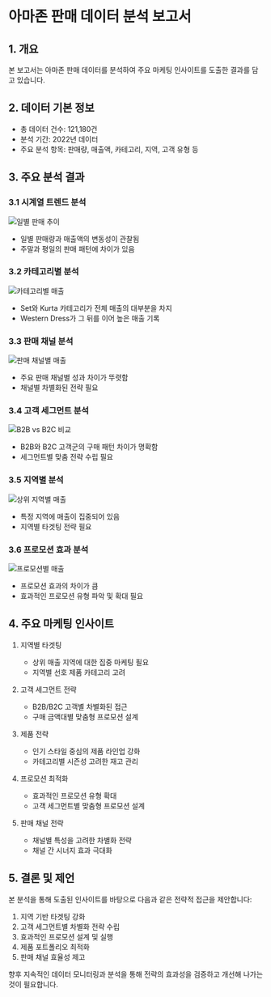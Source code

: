 
# 아마존 판매 데이터 분석 보고서

## 1. 개요
본 보고서는 아마존 판매 데이터를 분석하여 주요 마케팅 인사이트를 도출한 결과를 담고 있습니다.

## 2. 데이터 기본 정보
- 총 데이터 건수: 121,180건
- 분석 기간: 2022년 데이터
- 주요 분석 항목: 판매량, 매출액, 카테고리, 지역, 고객 유형 등

## 3. 주요 분석 결과

### 3.1 시계열 트렌드 분석
![일별 판매 추이](./artifacts/daily_sales_trend.png)
- 일별 판매량과 매출액의 변동성이 관찰됨
- 주말과 평일의 판매 패턴에 차이가 있음

### 3.2 카테고리별 분석
![카테고리별 매출](./artifacts/category_revenue.png)
- Set와 Kurta 카테고리가 전체 매출의 대부분을 차지
- Western Dress가 그 뒤를 이어 높은 매출 기록

### 3.3 판매 채널 분석
![판매 채널별 매출](./artifacts/channel_revenue.png)
- 주요 판매 채널별 성과 차이가 뚜렷함
- 채널별 차별화된 전략 필요

### 3.4 고객 세그먼트 분석
![B2B vs B2C 비교](./artifacts/b2b_vs_b2c_revenue.png)
- B2B와 B2C 고객군의 구매 패턴 차이가 명확함
- 세그먼트별 맞춤 전략 수립 필요

### 3.5 지역별 분석
![상위 지역별 매출](./artifacts/top_regions_revenue.png)
- 특정 지역에 매출이 집중되어 있음
- 지역별 타겟팅 전략 필요

### 3.6 프로모션 효과 분석
![프로모션별 매출](./artifacts/top_promotions_revenue.png)
- 프로모션 효과의 차이가 큼
- 효과적인 프로모션 유형 파악 및 확대 필요

## 4. 주요 마케팅 인사이트

1. 지역별 타겟팅
   - 상위 매출 지역에 대한 집중 마케팅 필요
   - 지역별 선호 제품 카테고리 고려

2. 고객 세그먼트 전략
   - B2B/B2C 고객별 차별화된 접근
   - 구매 금액대별 맞춤형 프로모션 설계

3. 제품 전략
   - 인기 스타일 중심의 제품 라인업 강화
   - 카테고리별 시즌성 고려한 재고 관리

4. 프로모션 최적화
   - 효과적인 프로모션 유형 확대
   - 고객 세그먼트별 맞춤형 프로모션 설계

5. 판매 채널 전략
   - 채널별 특성을 고려한 차별화 전략
   - 채널 간 시너지 효과 극대화

## 5. 결론 및 제언

본 분석을 통해 도출된 인사이트를 바탕으로 다음과 같은 전략적 접근을 제안합니다:

1. 지역 기반 타겟팅 강화
2. 고객 세그먼트별 차별화 전략 수립
3. 효과적인 프로모션 설계 및 실행
4. 제품 포트폴리오 최적화
5. 판매 채널 효율성 제고

향후 지속적인 데이터 모니터링과 분석을 통해 전략의 효과성을 검증하고 개선해 나가는 것이 필요합니다.
